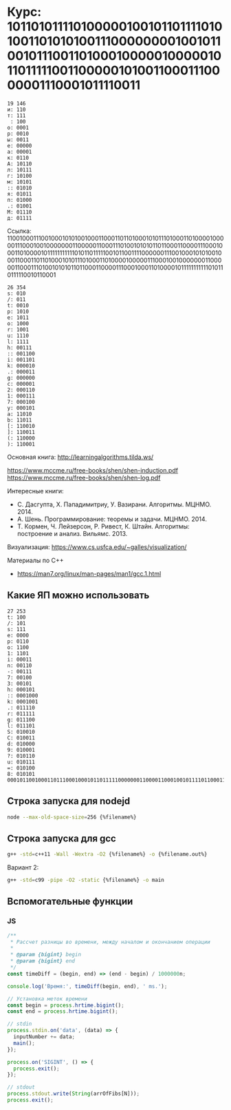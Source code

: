 # Курс: 10110101111010000010010110111101010011010101001110000000010010110010111001101000100000100000101101111100110000010100110001110000001110001011110011


```
19 146
и: 110
т: 111
 : 100
о: 0001
р: 0010
ы: 0011
е: 00000
а: 00001
к: 0110
А: 10110
л: 10111
г: 10100
м: 10101
:: 01010
я: 01011
п: 01000
.: 01001
М: 01110
д: 01111
```

Ссылка: 110010001110010001010100100011000110110100010101110100011010000100000111000100100000001100000110001110100101010110110001100001110001000110100001011111111111010110111110010110011110000001110010001010100100011000110110100010101110100011010000100000111000100100000001100000110001110100101010110110001100001110001000110100001011111111111010110111110010110001

```
26 354
s: 010
/: 011
t: 0010
p: 1010
e: 1011
o: 1000
r: 1001
u: 1110
l: 1111
h: 00111
:: 001100
i: 001101
k: 000010
.: 000011
g: 000000
c: 000001
2: 000110
1: 000111
7: 000100
y: 000101
a: 11010
b: 11011
[: 110010
]: 110011
(: 110000
): 110001
```

Основная книга: http://learningalgorithms.tilda.ws/

https://www.mccme.ru/free-books/shen/shen-induction.pdf
https://www.mccme.ru/free-books/shen/shen-log.pdf

Интересные книги:

- С. Дасгупта, Х. Пападимитриу, У. Вазирани. Алгоритмы. МЦНМО. 2014.
- А. Шень. Программирование: теоремы и задачи. МЦНМО. 2014.
- Т. Кормен, Ч. Лейзерсон, Р. Ривест, К. Штайн. Алгоритмы: построение и анализ. Вильямс. 2013.

Визуализация: https://www.cs.usfca.edu/~galles/visualization/

Материалы по C++

- https://man7.org/linux/man-pages/man1/gcc.1.html

## Какие ЯП можно использовать

```
27 253
t: 100
/: 101
s: 111
e: 0000
p: 0110
o: 1100
1: 1101
i: 00011
n: 00110
-: 00111
7: 00100
3: 00101
h: 000101
:: 0001000
k: 0001001
.: 011110
r: 011111
g: 011100
l: 011101
S: 010010
C: 010011
d: 010000
9: 010001
?: 010110
u: 010111
=: 010100
8: 010101
0001011001000110111000100010110111110000000110000110001001011110110001111101110010101110100001111111100001101010100101000000011000111010011110001000000000011101000111010010000101101111100000001101010010101011001011100110000111000101001101001001101010101
```

## Строка запуска для nodejd

```sh
node --max-old-space-size=256 {%filename%}
```

## Строка запуска для gcc

```sh
g++ -std=c++11 -Wall -Wextra -O2 {%filename%} -o {%filename.out%}
```

Вариант 2:

```sh
g++ -std=c99 -pipe -O2 -static {%filename%} -o main
```

## Вспомогательные функции

### JS

```js
/**
 * Рассчет разницы во времени, между началом и окончанием операции
 *
 * @param {bigint} begin
 * @param {bigint} end
 */
const timeDiff = (begin, end) => (end - begin) / 1000000n;
```

```js
console.log('Время:', timeDiff(begin, end), ' ms.');
```

```js
// Установка меток времени
const begin = process.hrtime.bigint();
const end = process.hrtime.bigint();
```

```js
// stdin
process.stdin.on('data', (data) => {
  inputNumber += data;
  main();
});

process.on('SIGINT', () => {
  process.exit();
});
```

```js
// stdout
process.stdout.write(String(arrOfFibs[N]));
process.exit();
```
